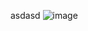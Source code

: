 asdasd
![image](https://user-images.githubusercontent.com/49114842/202080233-818e1fd5-fbb1-4892-9b1e-e642284d608c.png)
